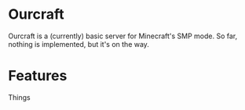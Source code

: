 Ourcraft
========

Ourcraft is a (currently) basic server for Minecraft's SMP mode. So far,
nothing is implemented, but it's on the way.

Features
========
Things
